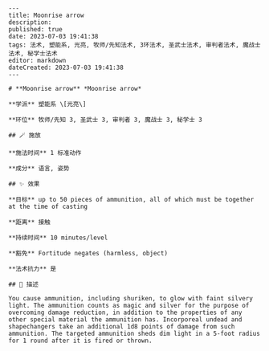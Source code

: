 
    ---
    title: Moonrise arrow
    description: 
    published: true
    date: 2023-07-03 19:41:38
    tags: 法术, 塑能系, 光亮, 牧师/先知法术, 3环法术, 圣武士法术, 审判者法术, 魔战士法术, 秘学士法术
    editor: markdown
    dateCreated: 2023-07-03 19:41:38
    ---

    # **Moonrise arrow** *Moonrise arrow*

    **学派** 塑能系 \[光亮\] 

    **环位** 牧师/先知 3, 圣武士 3, 审判者 3, 魔战士 3, 秘学士 3

    ## 🪄 施放

    **施法时间** 1 标准动作

    **成分** 语言, 姿势

    ## ✨ 效果 

    **目标** up to 50 pieces of ammunition, all of which must be together at the time of casting 

    **距离** 接触  

    **持续时间** 10 minutes/level 

    **豁免** Fortitude negates (harmless, object)

    **法术抗力** 是

    ## 📖 描述

    You cause ammunition, including shuriken, to glow with faint silvery light. The ammunition counts as magic and silver for the purpose of overcoming damage reduction, in addition to the properties of any other special material the ammunition has. Incorporeal undead and shapechangers take an additional 1d8 points of damage from such ammunition. The targeted ammunition sheds dim light in a 5-foot radius for 1 round after it is fired or thrown.
    